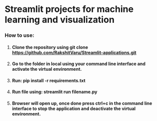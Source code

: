 # Streamlit projects for machine learning and visualization

### How to use:

1. #### Clone the repository using git clone https://github.com/RakshitVaru/Streamlit-applications.git
2. #### Go to the folder in local using your command line interface and activate the virtual environment.
3. #### Run: pip install -r requirements.txt
4. #### Run file using: streamlit run filename.py
5. #### Browser will open up, once done press ctrl+c in the command line interface to stop the application and deactivate the virtual environment.
